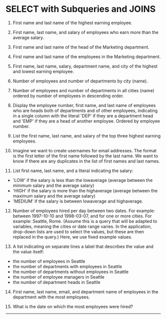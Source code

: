 
# SELECT with Subqueries and JOINS

1. First name and last name of the highest earning employee.

2. First name, last name, and salary of employees who earn more than the average salary.

3. First name and last name of the head of the Marketing department.

4. First name and last name of the employees in the Marketing department.

5. First name, last name, salary, department name, and city of the highest and lowest earning employee.

6. Number of employees and number of departments by city (name).

7. Number of employees and number of departments in all cities (name) ordered by number of employees in descending order.

8. Display the employee number, first name, and last name of employees who are heads both of departments and of other employees, indicating in a single column with the literal 'DEP' if they are a department head and 'EMP' if they are a head of another employee. Ordered by employee number.

9. List the first name, last name, and salary of the top three highest earning employees.

10. Imagine we want to create usernames for email addresses. The format is the first letter of the first name followed by the last name. We want to know if there are any duplicates in the list of first names and last names.

11. List first name, last name, and a literal indicating the salary:
- 'LOW' if the salary is less than the lowaverage (average between the minimum salary and the average salary)
- 'HIGH' if the salary is more than the highaverage (average between the maximum salary and the average salary)
- 'MEDIUM' if the salary is between lowaverage and highaverage.

12. Number of employees hired per day between two dates. For example: between 1997-10-10 and 1998-03-07, and for one or more cities. For example: Seattle, Rome. (Assume this is a query that will be adapted to variables, meaning the cities or date range varies. In the application, drop-down lists are used to select the values, but these are then replaced in the query.) Here, we use fixed example values.

13. A list indicating on separate lines a label that describes the value and the value itself:
- the number of employees in Seattle
- the number of departments with employees in Seattle
- the number of departments without employees in Seattle
- the number of employee managers in Seattle
- the number of department heads in Seattle

14. First name, last name, email, and department name of employees in the department with the most employees.

15. What is the date on which the most employees were hired?

---